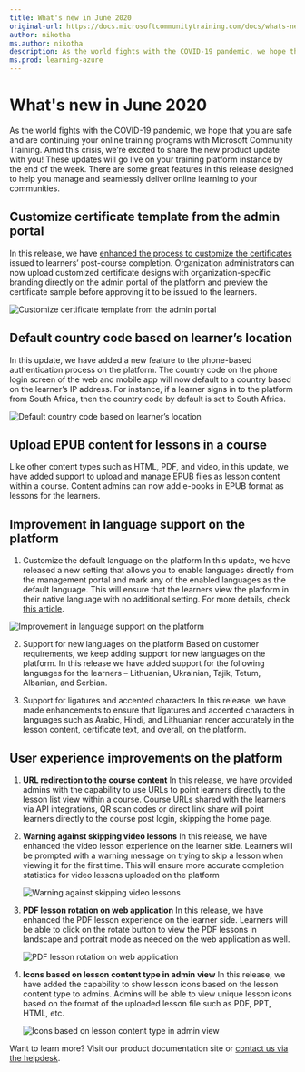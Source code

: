 ```yaml
---
title: What's new in June 2020
original-url: https://docs.microsoftcommunitytraining.com/docs/whats-new-in-june-2020
author: nikotha
ms.author: nikotha
description: As the world fights with the COVID-19 pandemic, we hope that you are safe and are continuing your online training programs with Microsoft Community Training platform.
ms.prod: learning-azure
---
```


# What's new in June 2020
As the world fights with the COVID-19 pandemic, we hope that you are safe and are continuing your online training programs with Microsoft Community Training. Amid this crisis, we’re excited to share the new product update with you! These updates will go live on your training platform instance by the end of the week. There are some great features in this release designed to help you manage and seamlessly deliver online learning to your communities. 

## Customize certificate template from the admin portal   
In this release, we have [enhanced the process to customize the certificates](../../settings/customize-the-certificate-template.md) issued to learners’ post-course completion. Organization administrators can now upload customized certificate designs with organization-specific branding directly on the admin portal of the platform and preview the certificate sample before approving it to be issued to the learners.

![Customize certificate template from the admin portal](../../media/image%28285%29.png)

## Default country code based on learner’s location  
In this update, we have added a new feature to the phone-based authentication process on the platform. The country code on the phone login screen of the web and mobile app will now default to a country based on the learner’s IP address. For instance, if a learner signs in to the platform from South Africa, then the country code by default is set to South Africa. 

![Default country code based on learner’s location](../../media/image%28284%29.png)

## Upload EPUB content for lessons in a course   
Like other content types such as HTML, PDF, and video, in this update, we have added support to [upload and manage EPUB files](../../content-management/create-content/create-course-category/create-a-new-course.md) as lesson content within a course. Content admins can now add e-books in EPUB format as lessons for the learners. 

## Improvement in language support on the platform 

1. Customize the default language on the platform 
   In this update, we have released a new setting that allows you to enable languages directly from the management portal and mark any of the enabled languages as the default language. This will ensure that the learners view the platform in their native language with no additional setting. For more details, check [this article](../../settings/customize-languages-for-the-learners-on-the-platform.md).

![Improvement in language support on the platform](../../media/image%28283%29.png)

2. Support for new languages on the platform 
   Based on customer requirements, we keep adding support for new languages on the platform. In this release we have added support for the following languages for the learners – Lithuanian, Ukrainian, Tajik, Tetum, Albanian, and Serbian.

3. Support for ligatures and accented characters
   In this release, we have made enhancements to ensure that ligatures and accented characters in languages such as Arabic, Hindi, and Lithuanian render accurately in the lesson content, certificate text, and overall, on the platform.  

## User experience improvements on the platform  

1. **URL redirection to the course content**
   In this release, we have provided admins with the capability to use URLs to point learners directly to the lesson list view within a course. Course URLs shared with the learners via API integrations, QR scan codes or direct link share will point learners directly to the course post login, skipping the home page.   

2. **Warning against skipping video lessons**
   In this release, we have enhanced the video lesson experience on the learner side. Learners will be prompted with a warning message on trying to skip a lesson when viewing it for the first time. This will ensure more accurate completion statistics for video lessons uploaded on the platform

   ![Warning against skipping video lessons](../../media/image%28286%29.png)

3. **PDF lesson rotation on web application**
   In this release, we have enhanced the PDF lesson experience on the learner side. Learners will be able to click on the rotate button to view the PDF lessons in landscape and portrait mode as needed on the web application as well.

   ![PDF lesson rotation on web application](../../media/image%28289%29.png)
 
4. **Icons based on lesson content type in admin view**
   In this release, we have added the capability to show lesson icons based on the lesson content type to admins. Admins will be able to view unique lesson icons based on the format of the uploaded lesson file such as PDF, PPT, HTML, etc.

   ![Icons based on lesson content type in admin view](../../media/image%28290%29.png)

 Want to learn more? Visit our product documentation site or [contact us via the helpdesk](https://go.microsoft.com/fwlink/?linkid=2104630).
